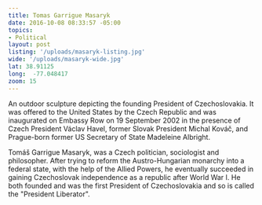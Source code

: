 ```yaml
---
title: Tomas Garrigue Masaryk
date: 2016-10-08 08:33:57 -05:00
topics:
- Political
layout: post
listing: '/uploads/masaryk-listing.jpg'
wide: '/uploads/masaryk-wide.jpg'
lat: 38.91125
long:  -77.048417
zoom: 15
---
```

An outdoor sculpture depicting the founding President of Czechoslovakia. It was offered to the United States by the Czech Republic and was inaugurated on Embassy Row on 19 September 2002 in the presence of Czech President Václav Havel, former Slovak President Michal Kováč, and Prague-born former US Secretary of State Madeleine Albright.

Tomáš Garrigue Masaryk, was a Czech politician, sociologist and philosopher. After trying to reform the Austro-Hungarian monarchy into a federal state, with the help of the Allied Powers, he eventually succeeded in gaining Czechoslovak independence as a republic after World War I. He both founded and was the first President of Czechoslovakia and so is called the "President Liberator".

